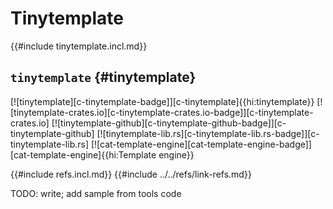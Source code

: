 # Tinytemplate

{{#include tinytemplate.incl.md}}

## `tinytemplate` {#tinytemplate}

[![tinytemplate][c-tinytemplate-badge]][c-tinytemplate]{{hi:tinytemplate}}
[![tinytemplate-crates.io][c-tinytemplate-crates.io-badge]][c-tinytemplate-crates.io]
[![tinytemplate-github][c-tinytemplate-github-badge]][c-tinytemplate-github]
[![tinytemplate-lib.rs][c-tinytemplate-lib.rs-badge]][c-tinytemplate-lib.rs]
[![cat-template-engine][cat-template-engine-badge]][cat-template-engine]{{hi:Template engine}}

{{#include refs.incl.md}}
{{#include ../../refs/link-refs.md}}

<div class="hidden">
TODO: write; add sample from tools code
</div>
